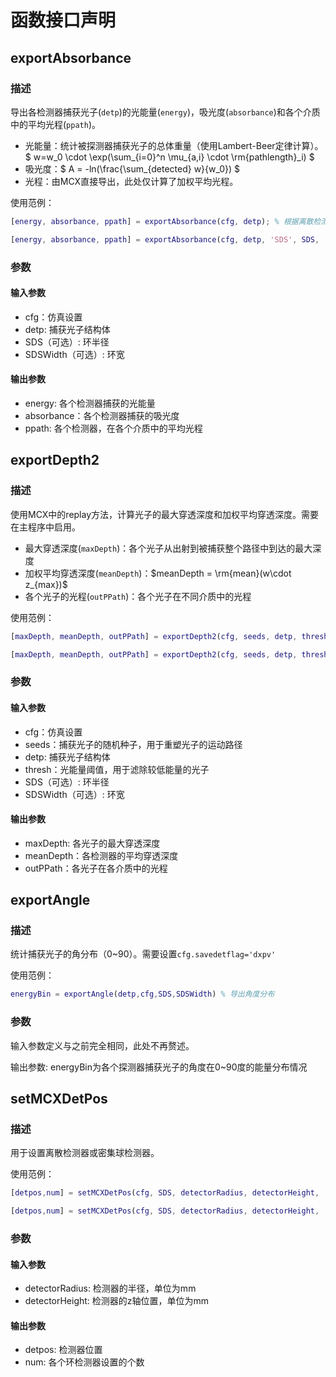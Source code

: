 # 函数接口声明

## exportAbsorbance

### 描述

导出各检测器捕获光子(`detp`)的光能量(`energy`)，吸光度(`absorbance`)和各个介质中的平均光程(`ppath`)。

- 光能量：统计被探测器捕获光子的总体重量（使用Lambert-Beer定律计算）。$ w=w_0 \cdot \exp(\sum_{i=0}^n \mu_{a,i} \cdot \rm{pathlength}_i) $
- 吸光度：$ A = -ln(\frac{\sum_{detected} w}{w_0}) $
- 光程：由MCX直接导出，此处仅计算了加权平均光程。

使用范例：

```matlab
[energy, absorbance, ppath] = exportAbsorbance(cfg, detp); % 根据离散检测器导出光能量，吸光度和光程

[energy, absorbance, ppath] = exportAbsorbance(cfg, detp, 'SDS', SDS, 'SDSWidth' SDSWidth); % 根据光子出射位置，计算环形检测器的光能量，吸光度和光程
```

### 参数

#### 输入参数

- cfg：仿真设置
- detp: 捕获光子结构体
- SDS（可选）: 环半径
- SDSWidth（可选）: 环宽

#### 输出参数

- energy: 各个检测器捕获的光能量
- absorbance：各个检测器捕获的吸光度
- ppath: 各个检测器，在各个介质中的平均光程

## exportDepth2

### 描述

使用MCX中的replay方法，计算光子的最大穿透深度和加权平均穿透深度。需要在主程序中启用。

- 最大穿透深度(`maxDepth`)：各个光子从出射到被捕获整个路径中到达的最大深度
- 加权平均穿透深度(`meanDepth`)：$meanDepth = \rm{mean}(w\cdot z_{max})$
- 各个光子的光程(`outPPath`)：各个光子在不同介质中的光程

使用范例：

```Matlab
[maxDepth, meanDepth, outPPath] = exportDepth2(cfg, seeds, detp, thresh);	% 计算离散检测器的深度

[maxDepth, meanDepth, outPPath] = exportDepth2(cfg, seeds, detp, thresh, 'SDS', SDS, 'width', SDSWidth);	% 计算环形检测器的深度
```

### 参数

#### 输入参数

- cfg：仿真设置
- seeds：捕获光子的随机种子，用于重塑光子的运动路径
- detp: 捕获光子结构体
- thresh：光能量阈值，用于滤除较低能量的光子
- SDS（可选）: 环半径
- SDSWidth（可选）: 环宽

#### 输出参数

- maxDepth: 各光子的最大穿透深度
- meanDepth：各检测器的平均穿透深度
- outPPath：各光子在各介质中的光程

## exportAngle

### 描述

统计捕获光子的角分布（0~90）。需要设置```cfg.savedetflag='dxpv'```

使用范例：

```Matlab
energyBin = exportAngle(detp,cfg,SDS,SDSWidth) % 导出角度分布
```

### 参数

输入参数定义与之前完全相同，此处不再赘述。

输出参数: energyBin为各个探测器捕获光子的角度在0~90度的能量分布情况

## setMCXDetPos

### 描述

用于设置离散检测器或密集球检测器。

使用范例：

```Matlab
[detpos,num] = setMCXDetPos(cfg, SDS, detectorRadius, detectorHeight, 'num', detNum); % 设置固定数量的检测器

[detpos,num] = setMCXDetPos(cfg, SDS, detectorRadius, detectorHeight, 'arcStep', s); % 设置固定弧长间隔的检测器

```

### 参数

#### 输入参数

- detectorRadius: 检测器的半径，单位为mm
- detectorHeight: 检测器的z轴位置，单位为mm

#### 输出参数

- detpos: 检测器位置
- num: 各个环检测器设置的个数

